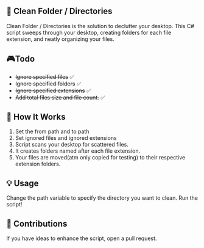 
## 🌟 Clean Folder / Directories
Clean Folder / Directories is the solution to declutter your desktop. This C# script sweeps through your desktop, creating folders for each file extension, and neatly organizing your files.
## 🎮Todo
- ~~Ignore specified files~~ ✅
- ~~Ignore specified folders~~ ✅
- ~~Ignore specified extensions~~ ✅
- ~~Add total files size and file count.~~ ✅
## 🔧 How It Works
1) Set the from path and to path
2) Set ignored files and ignored extensions
3) Script scans your desktop for scattered files.
4) It creates folders named after each file extension.
5) Your files are moved(atm only copied for testing) to their respective extension folders.
## 💡 Usage
Change the path variable to specify the directory you want to clean. Run the script!
## 🧨 Contributions
If you have ideas to enhance the script, open a pull request.